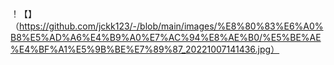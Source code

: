 ！【】（https://github.com/jckk123/-/blob/main/images/%E8%80%83%E6%A0%B8%E5%AD%A6%E4%B9%A0%E7%AC%94%E8%AE%B0/%E5%BE%AE%E4%BF%A1%E5%9B%BE%E7%89%87_20221007141436.jpg）
